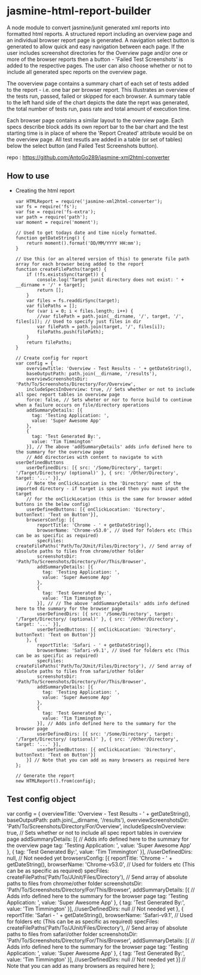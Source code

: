 jasmine-html-report-builder
=================================

A node module to convert jasmine/junit generated xml reports into formatted html reports. A structured report including an overview page
and an individual browser report page is generated. A navigation select button is generated to allow quick and easy navigation between
each page. If the user includes screenshot directories for the Overview page and/or one or more of the browser reports then a button - 
'Failed Test Screenshots' is added to the respective pages. The user can also choose whether or not to include all generated spec reports
on the overview page. 

The ooverview page contains a summary chart of each set of tests added to the report - i.e. one bar per browser report. This illustrates
an overview of the tests run, passed, failed or skipped for each browser. A summary table to the left hand side of the chart depicts the
date the reprt was generated, the total number of tests run, pass rate and total amount of execution time. 

Each browser page contains a similar layout to the overview page. Each specs describe block adds its own report bar to the bar chart and
the test starting time is in place of where the 'Report Created' attribute would be on the overview page. All test resutls are added in
a table (or set of tables) below the select button (and Failed Test Screenshots button).

repo : https://github.com/AntoGo289/jasmine-xml2html-converter

How to use
----------------------------------
* Creating the html report

      var HTMLReport = require('jasmine-xml2html-converter');
      var fs = require('fs');
      var fse = require('fs-extra');
      var path = require('path');
      var moment = require('moment');

      // Used to get todays date and time nicely formatted.
      function getDateString() {
          return moment().format('DD/MM/YYYY HH:mm');
      }

      // Use this (or an altered version of this) to generate file path array for each browser being added to the report
      function createFilePaths(target) {
          if (!fs.existsSync(target)) {
              console.log('Target junit directory does not exist: ' + __dirname + '/' + target);
              return [];
          }
          var files = fs.readdirSync(target);
          var filePaths = [];
          for (var i = 0; i < files.length; i++) {
              //var filePath = path.join(__dirname, '/', target, '/', files[i]); // Used to specify just files in dir
              var filePath = path.join(target, '/', files[i]);
              filePaths.push(filePath);
          }
          return filePaths;
      }

      // Create config for report
      var config = {
          overviewTitle: 'Overview - Test Results - ' + getDateString(),
          baseOutputPath: path.join(__dirname, '/results'),
          overviewScreenshotsDir: 'Path/To/Screenshots/Directory/For/Overview',
          includeSpecsInOverview: true, // Sets whether or not to include all spec report tables in overview page
          force: false, // Sets wheter or nor to force build to continue when a failure occurs on file/directory operations
          addSummaryDetails: [{
            tag: 'Testing Application: ',
            value: 'Super Awesome App'
          },
          {
            tag: 'Test Generated By:',
            value: 'Tim Timmington'
          }], // The above 'addSummaryDetails' adds info defined here to the summary for the overview page
          // Add directories with content to navigate to with userDefinedButtons
          userDefinedDirs: [{ src: '/Some/Directory', target: '/Target/Directory/ (optional)' }, { src: '/Other/Directory', target: '...' }], 
          // Note the onClickLocation is the 'Directory' name of the imported directory - if target is specied then you must input the target
          // for the onClickLocation (this is the same for browser added buttons in the below config)
          userDefinedButtons: [{ onClickLocation: 'Directory', buttonText: 'Text on Button'}],
          browsersConfig: [{
              reportTitle: 'Chrome - ' + getDateString(),
              browserName: 'Chrome-v53.0', // Used for folders etc (This can be as specific as required)
              specFiles: createFilePaths('Path/To/JUnit/Files/Directory'), // Send array of absolute paths to files from chrome/other folder
              screenshotsDir: 'Path/To/Screenshots/Directory/For/This/Browser',
              addSummaryDetails: [{
                tag: 'Testing Application: ',
                value: 'Super Awesome App'
              },
              {
                tag: 'Test Generated By:',
                value: 'Tim Timmington'
              }], // // The above 'addSummaryDetails' adds info defined here to the summary for the browser page
              userDefinedDirs: [{ src: '/Some/Directory', target: '/Target/Directory/ (optional)' }, { src: '/Other/Directory', target: '...' }], 
              userDefinedButtons: [{ onClickLocation: 'Directory', buttonText: 'Text on Button'}]
          }, {
              reportTitle: 'Safari - ' + getDateString(),
              browserName: 'Safari-v9.1', // Used for folders etc (This can be as specific as required)
              specFiles: createFilePaths('Path/To/JUnit/Files/Directory'), // Send array of absolute paths to files from safari/other folder
              screenshotsDir: 'Path/To/Screenshots/Directory/For/This/Browser',
              addSummaryDetails: [{
                tag: 'Testing Application: ',
                value: 'Super Awesome App'
              },
              {
                tag: 'Test Generated By:',
                value: 'Tim Timmington'
              }], // Adds info defined here to the summary for the browser page
              userDefinedDirs: [{ src: '/Some/Directory', target: '/Target/Directory/ (optional)' }, { src: '/Other/Directory', target: '...' }], 
              userDefinedButtons: [{ onClickLocation: 'Directory', buttonText: 'Text on Button'}]
          }] // Note that you can add as many browsers as required here
      };
      
      // Generate the report 
      new HTMLReport().from(config);

Test config object
----------------------------------
  var config = {
      overviewTitle: 'Overview - Test Results - ' + getDateString(),
      baseOutputPath: path.join(__dirname, '/results'),
      overviewScreenshotsDir: 'Path/To/Screenshots/Directory/For/Overview',
      includeSpecsInOverview: true, // Sets whether or not to include all spec report tables in overview page
      addSummaryDetails: [{ // Adds info defined here to the summary for the overview page
        tag: 'Testing Application: ',
        value: 'Super Awesome App'
      },
      {
        tag: 'Test Generated By:',
        value: 'Tim Timmington'
      }], 
      //userDefinedDirs: null, // Not needed yet
      browsersConfig: [{
          reportTitle: 'Chrome - ' + getDateString(),
          browserName: 'Chrome-v53.0', // Used for folders etc (This can be as specific as required)
          specFiles: createFilePaths('Path/To/JUnit/Files/Directory'), // Send array of absolute paths to files from chrome/other folder
          screenshotsDir: 'Path/To/Screenshots/Directory/For/This/Browser',
          addSummaryDetails: [{ // Adds info defined here to the summary for the browser page
            tag: 'Testing Application: ',
            value: 'Super Awesome App'
          },
          {
            tag: 'Test Generated By:',
            value: 'Tim Timmington'
          }],
          //userDefinedDirs: null // Not needed yet
      }, {
          reportTitle: 'Safari - ' + getDateString(),
          browserName: 'Safari-v9.1', // Used for folders etc (This can be as specific as required)
          specFiles: createFilePaths('Path/To/JUnit/Files/Directory'), // Send array of absolute paths to files from safari/other folder
          screenshotsDir: 'Path/To/Screenshots/Directory/For/This/Browser',
          addSummaryDetails: [{ // Adds info defined here to the summary for the browser page
            tag: 'Testing Application: ',
            value: 'Super Awesome App'
          },
          {
            tag: 'Test Generated By:',
            value: 'Tim Timmington'
          }], 
          //userDefinedDirs: null // Not needed yet
      }] // Note that you can add as many browsers as required here
  };
